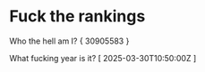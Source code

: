 # Fuck the rankings

Who the hell am I?
{ 30905583 }

What fucking year is it?
[ 2025-03-30T10:50:00Z ]
